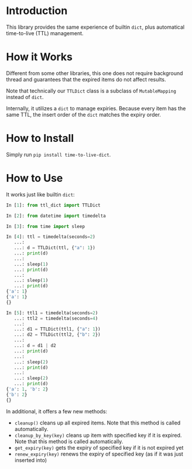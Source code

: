 # Introduction

This library provides the same experience of builtin `dict`, plus automatical time-to-live (TTL) management.

# How it Works

Different from some other libraries, this one does not require background thread and guarantees that the expired items do not affect results.

Note that technically our `TTLDict` class is a subclass of `MutableMapping` instead of `dict`.

Internally, it utilizes a `dict` to manage expiries. Because every item has the same TTL, the insert order of the `dict` matches the expiry order.

# How to Install

Simply run `pip install time-to-live-dict`.

# How to Use

It works just like builtin `dict`:
``` python
In [1]: from ttl_dict import TTLDict

In [2]: from datetime import timedelta

In [3]: from time import sleep

In [4]: ttl = timedelta(seconds=2)
   ...:
   ...: d = TTLDict(ttl, {"a": 1})
   ...: print(d)
   ...:
   ...: sleep(1)
   ...: print(d)
   ...:
   ...: sleep(1)
   ...: print(d)
{'a': 1}
{'a': 1}
{}

In [5]: ttl1 = timedelta(seconds=2)
   ...: ttl2 = timedelta(seconds=4)
   ...:
   ...: d1 = TTLDict(ttl1, {"a": 1})
   ...: d2 = TTLDict(ttl2, {"b": 2})
   ...:
   ...: d = d1 | d2
   ...: print(d)
   ...:
   ...: sleep(2)
   ...: print(d)
   ...:
   ...: sleep(2)
   ...: print(d)
{'a': 1, 'b': 2}
{'b': 2}
{}
```

In additional, it offers a few new methods:

- `cleanup()` cleans up all expired items. Note that this method is called automatically.
- `cleanup_by_key(key)` cleans up item with specified key if it is expired. Note that this method is called automatically.
- `get_expiry(key)` gets the expiry of specified key if it is not expired yet
- `renew_expiry(key)` renews the expiry of specified key (as if it was just inserted into)
